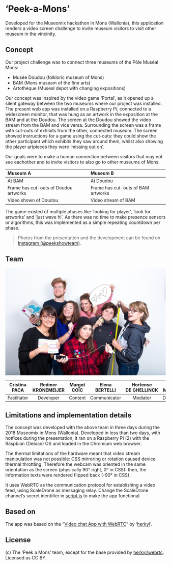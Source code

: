 # ‘Peek-a-Mons’

Developed for the Museomix hackathon in Mons (Wallonia), this application renders a video screen challenge to invite museum visitors to visit other museum in the vincinity. 

## Concept

Our project challenge was to connect three museums of the Pôle Muséal Mons:

- Musée Doudou (folkloric museum of Mons)
- BAM (Mons museam of the fine arts)
- Artothèque (Museal depot with changing expositions)

Our concept was inspired by the video game ‘Portal’, as it opened up a silent gateway between the two museums where our project was installed.
The present web app was installed on a Raspberry Pi, connected to a widescreen monitor, that was hung as an artwork in the exposition at the BAM and at the Doudou. 
The screen at the Doudou showed the video stream from the BAM and vice versa. 
Surrounding the screen was a frame with cut-outs of exhibits from the other, connected museum.
The screen showed instructions for a game using the cut-outs: they could show the other participant which exhibits they saw around them, whilst also showing the player artpieces they were ‘missing out on’.

Our goals were to make a human connection between visitors that may not see eachother and to invite visitors to also go to other museums of Mons.

| Museum A | Museum B |
| :------ | :------ |
| At BAM | At Doudou |
| Frame has cut-outs of Doudou artworks | Frame has cut-outs of BAM artworks |
| Video shown of Doudou | Video stream of BAM |

The game existed of multiple phases like ‘looking for player’, ‘look for artworks’ and ‘just wave hi’. 
As there was no time to make presence sensors or algorithms, this was implemented as a simple repeating countdown per phase. 

> Photos from the presentation and the development can be found on [Instagram (@peekshowteam)](https://www.instagram.com/peekshowteam/). 

## Team

![The team](img/team.jpg)

| Cristina PACA   | Redmer KRONEMEIJER | Margot COÏC | Elena BERTELLI | Hortense DE GHELLINCK | Clara MARTIN | Charlène CAMARELLA|
| :-------------: | :---------:        | :---------: | :------------: | :------:          | :----------: | :---------------: |
| Facilitator     | Developer          | Content    |  Communicator  | Mediator          | Designer     | Maker             |

## Limitations and implementation details

The concept was developed with the above team in three days during the 2018 Museomix in Mons (Wallonia). 
Developed in less than two days, with hotfixes during the presentation, it ran on a Raspberry Pi (2) with the Raspbian (Debian) OS and loaded in the Chromium web browser. 

The thermal limitations of the hardware meant that video stream manipulation was not possible: 
CSS mirroring or rotation caused device thermal throttling. 
Therefore the webcam was oriented in the same orientation as the screen (physically 90° right, 0° in CSS): 
then, the information texts were rendered flipped back (-90° in CSS).

It uses WebRTC as the communication protocol for establishing a video feed, using ScaleDrone as messaging relay. 
Change the ScaleDrone channel’s secret identifier in [script.js](script.js#l9) to make the app functional.

## Based on

The app was based on the “[Video chat App with WebRTC](https://github.com/herkyl/webrtc/)” by ‘[herkyl](https://github.com/herkyl/)’. 

## License

(c) The ‘Peek a Mons’ team, except for the base provided by [herkyl/webrtc](https://github.com/herkyl/webrtc/).  
Licensed as CC BY. 